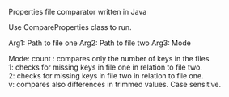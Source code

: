 Properties file comparator written in Java

Use CompareProperties class to run. 

Arg1: Path to file one
Arg2: Path to file two
Arg3: Mode

Mode:
count : compares only the number of keys in the files   
1: checks for missing keys in file one in relation to file two.   
2: checks for missing keys in file two in relation to file one.   
v: compares also differences in trimmed values. Case sensitive.   
